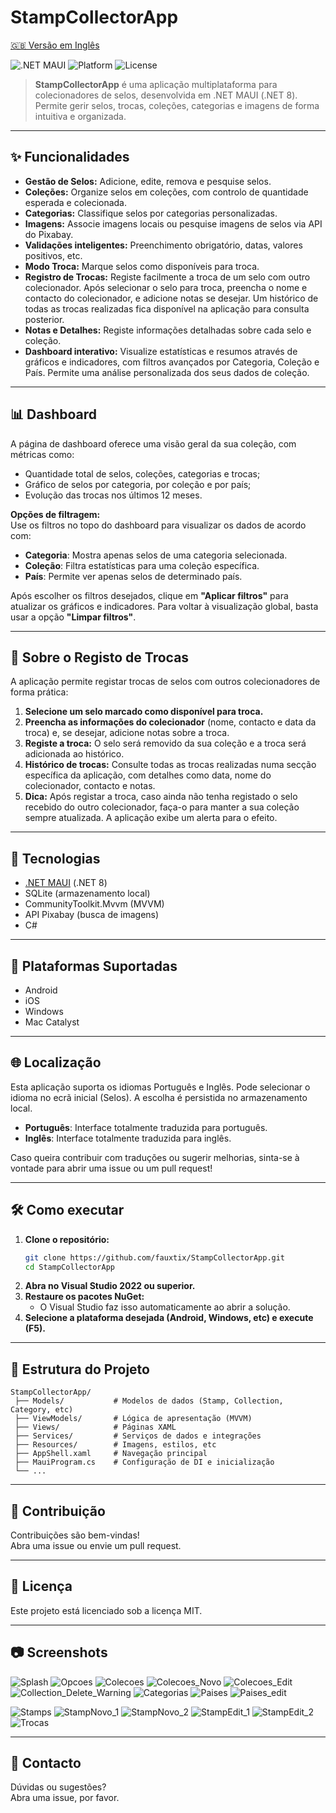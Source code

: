 # StampCollectorApp

[🇬🇧 Versão em Inglês](./README.en.md)

![.NET MAUI](https://img.shields.io/badge/.NET%20MAUI-8.0-blueviolet)
![Platform](https://img.shields.io/badge/platforms-Android%20%7C%20iOS%20%7C%20Windows%20%7C%20Mac-informational)
![License](https://img.shields.io/badge/license-MIT-green)

> **StampCollectorApp** é uma aplicação multiplataforma para colecionadores de selos, desenvolvida em .NET MAUI (.NET 8). Permite gerir selos, trocas, coleções, categorias e imagens de forma intuitiva e organizada.

---

## ✨ Funcionalidades

- **Gestão de Selos:** Adicione, edite, remova e pesquise selos.
- **Coleções:** Organize selos em coleções, com controlo de quantidade esperada e colecionada.
- **Categorias:** Classifique selos por categorias personalizadas.
- **Imagens:** Associe imagens locais ou pesquise imagens de selos via API do Pixabay.
- **Validações inteligentes:** Preenchimento obrigatório, datas, valores positivos, etc.
- **Modo Troca:** Marque selos como disponíveis para troca.
- **Registro de Trocas:** Registe facilmente a troca de um selo com outro colecionador. Após selecionar o selo para troca, preencha o nome e contacto do colecionador, e adicione notas se desejar. Um histórico de todas as trocas realizadas fica disponível na aplicação para consulta posterior.
- **Notas e Detalhes:** Registe informações detalhadas sobre cada selo e coleção.
- **Dashboard interativo:** Visualize estatísticas e resumos através de gráficos e indicadores, com filtros avançados por Categoria, Coleção e País. Permite uma análise personalizada dos seus dados de coleção.

---

## 📊 Dashboard

A página de dashboard oferece uma visão geral da sua coleção, com métricas como:

- Quantidade total de selos, coleções, categorias e trocas;
- Gráfico de selos por categoria, por coleção e por país;
- Evolução das trocas nos últimos 12 meses.

**Opções de filtragem:**  
Use os filtros no topo do dashboard para visualizar os dados de acordo com:

- **Categoria**: Mostra apenas selos de uma categoria selecionada.
- **Coleção**: Filtra estatísticas para uma coleção específica.
- **País**: Permite ver apenas selos de determinado país.

Após escolher os filtros desejados, clique em **"Aplicar filtros"** para atualizar os gráficos e indicadores. Para voltar à visualização global, basta usar a opção **"Limpar filtros"**.

---
## 🔄 Sobre o Registo de Trocas

A aplicação permite registar trocas de selos com outros colecionadores de forma prática:

1. **Selecione um selo marcado como disponível para troca.**
2. **Preencha as informações do colecionador** (nome, contacto e data da troca) e, se desejar, adicione notas sobre a troca.
3. **Registe a troca:** O selo será removido da sua coleção e a troca será adicionada ao histórico.
4. **Histórico de trocas:** Consulte todas as trocas realizadas numa secção específica da aplicação, com detalhes como data, nome do colecionador, contacto e notas.
5. **Dica:** Após registar a troca, caso ainda não tenha registado o selo recebido do outro colecionador, faça-o para manter a sua coleção sempre atualizada. A aplicação exibe um alerta para o efeito.

---



## 🚀 Tecnologias

- [.NET MAUI](https://learn.microsoft.com/dotnet/maui/) (.NET 8)
- SQLite (armazenamento local)
- CommunityToolkit.Mvvm (MVVM)
- API Pixabay (busca de imagens)
- C#

---

## 📱 Plataformas Suportadas

- Android
- iOS
- Windows
- Mac Catalyst

---

## 🌐 Localização

Esta aplicação suporta os idiomas Português e Inglês. Pode selecionar o idioma no ecrã inicial (Selos). A escolha é persistida no armazenamento local.

- **Português**: Interface totalmente traduzida para português.
- **Inglês**: Interface totalmente traduzida para inglês.

Caso queira contribuir com traduções ou sugerir melhorias, sinta-se à vontade para abrir uma issue ou um pull request!

---

## 🛠️ Como executar

1. **Clone o repositório:**
   ```sh
   git clone https://github.com/fauxtix/StampCollectorApp.git
   cd StampCollectorApp
   ```
2. **Abra no Visual Studio 2022 ou superior.**
3. **Restaure os pacotes NuGet:**
   - O Visual Studio faz isso automaticamente ao abrir a solução.
4. **Selecione a plataforma desejada (Android, Windows, etc) e execute (F5).**

---

## 📂 Estrutura do Projeto

```
StampCollectorApp/
 ├── Models/           # Modelos de dados (Stamp, Collection, Category, etc)
 ├── ViewModels/       # Lógica de apresentação (MVVM)
 ├── Views/            # Páginas XAML
 ├── Services/         # Serviços de dados e integrações
 ├── Resources/        # Imagens, estilos, etc
 ├── AppShell.xaml     # Navegação principal
 ├── MauiProgram.cs    # Configuração de DI e inicialização
 └── ...
```

---

## 📝 Contribuição

Contribuições são bem-vindas!  
Abra uma issue ou envie um pull request.

---

## 📄 Licença

Este projeto está licenciado sob a licença MIT.

---

## 📷 Screenshots

![Splash](https://github.com/user-attachments/assets/792e9004-a1d5-41bf-bbf2-967da12d2570)
![Opcoes](https://github.com/user-attachments/assets/dfcbee95-9321-45a2-8696-d16f898d4cfd)
![Colecoes](https://github.com/user-attachments/assets/32db104d-9c9d-45ed-aa2c-292cea31f685)
![Colecoes_Novo](https://github.com/user-attachments/assets/1a197a80-081f-4f8e-883c-3b8b0a147cc9)
![Colecoes_Edit](https://github.com/user-attachments/assets/dcbc9ed7-bbe2-4a47-9af5-496780c6105c)
![Collection_Delete_Warning](https://github.com/user-attachments/assets/c3cc9a55-a0e2-4dc0-ab1b-56f631c53a1e)
![Categorias](https://github.com/user-attachments/assets/8b58450e-3914-424d-ad39-1f7e2172c92c)
![Paises](https://github.com/user-attachments/assets/a032b801-34ff-4c94-afb0-4e368ff988a9)
![Paises_edit](https://github.com/user-attachments/assets/74a08561-5142-468c-8300-f4853accc49d)

![Stamps](https://github.com/user-attachments/assets/ec95d70a-5d12-446e-a7d1-61c087f36dd1)
![StampNovo_1](https://github.com/user-attachments/assets/25cbfa60-8815-4d95-80a2-8f54d024674b)
![StampNovo_2](https://github.com/user-attachments/assets/41b5eeaf-e707-4ff3-8171-5940341c5fe3)
![StampEdit_1](https://github.com/user-attachments/assets/cdf87ec8-7ea2-498d-bfa8-dde24992b48e)
![StampEdit_2](https://github.com/user-attachments/assets/7ae1cb65-6abf-4464-9b87-910d3fa7885a)
![Trocas](https://github.com/user-attachments/assets/425ec19d-6e45-434b-b8e3-72694213beea)


---

## 🤝 Contacto

Dúvidas ou sugestões?  
Abra uma issue, por favor.

